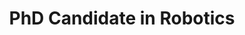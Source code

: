 ---
title: "PhD Candidate in Robotics"
company: "Universidad de Zaragoza, Robotics, Perception and Real-Time group (RoPeRT)"
location: "Zaragoza, Spain"
startDate: "2021"
endDate: "Present"
---